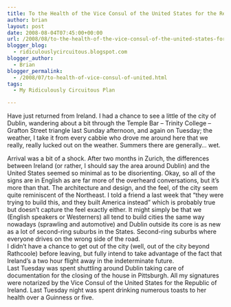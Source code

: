 ```yaml
---
title: To the Health of the Vice Consul of the United States for the Republic of Ireland
author: brian
layout: post
date: 2008-08-04T07:45:00+00:00
url: /2008/08/to-the-health-of-the-vice-consul-of-the-united-states-for-the-republic-of-ireland/
blogger_blog:
  - ridiculouslycircuitous.blogspot.com
blogger_author:
  - Brian
blogger_permalink:
  - /2008/07/to-health-of-vice-consul-of-united.html
tags:
  - My Ridiculously Circuitous Plan

---
```

Have just returned from Ireland. I had a chance to see a little of the city of Dublin, wandering about a bit through the Temple Bar &#8211; Trinity College &#8211; Grafton Street triangle last Sunday afternoon, and again on Tuesday; the weather, I take it from every cabbie who drove me around here that we really, really lucked out on the weather. Summers there are generally&#8230; wet.

<div>
</div>

<div>
  Arrival was a bit of a shock. After two months in Zurich, the differences between Ireland (or rather, I should say the area around Dublin) and the United States seemed so minimal as to be disorienting. Okay, so all of the signs are in English as are far more of the overheard conversations, but it&#8217;s more than that. The architecture and design, and the feel, of the city seem quite reminiscent of the Northeast. I told a friend a last week that &#8220;they were trying to build this, and they built America instead&#8221; which is probably true but doesn&#8217;t capture the feel exactly either. It might simply be that we (English speakers or Westerners) all tend to build cities the same way nowadays (sprawling and automotive) and Dublin outside its core is as new as a lot of second-ring suburbs in the States. Second-ring suburbs where everyone drives on the wrong side of the road.
</div>

<div>
</div>

<div>
  I didn&#8217;t have a chance to get out of the city (well, out of the city beyond Rathcoole) before leaving, but fully intend to take advantage of the fact that Ireland&#8217;s a two hour flight away in the indeterminate future.
</div>

<div>
  <div>
  </div>
  
  <div>
    Last Tuesday was spent shuttling around Dublin taking care of documentation for the closing of the house in Pittsburgh. All my signatures were notarized by the Vice Consul of the United States for the Republic of Ireland. Last Tuesday night was spent drinking numerous toasts to her health over a Guinness or five.
  </div>
</div>